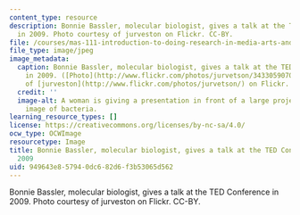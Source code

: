 ```yaml
---
content_type: resource
description: Bonnie Bassler, molecular biologist, gives a talk at the TED Conference
  in 2009. Photo courtesy of jurveston on Flickr. CC-BY.
file: /courses/mas-111-introduction-to-doing-research-in-media-arts-and-sciences-spring-2011/949643e857940dc682d6f3b53065d562_mas-111s11.jpg
file_type: image/jpeg
image_metadata:
  caption: Bonnie Bassler, molecular biologist, gives a talk at the TED Conference
    in 2009. ([Photo](http://www.flickr.com/photos/jurvetson/3433059070/) courtesy
    of [jurveston](http://www.flickr.com/photos/jurvetson/) on Flickr. [CC-BY](http://creativecommons.org/licenses/by/2.0/))
  credit: ''
  image-alt: A woman is giving a presentation in front of a large projector of an
    image of bacteria.
learning_resource_types: []
license: https://creativecommons.org/licenses/by-nc-sa/4.0/
ocw_type: OCWImage
resourcetype: Image
title: Bonnie Bassler, molecular biologist, gives a talk at the TED Conference in
  2009
uid: 949643e8-5794-0dc6-82d6-f3b53065d562
---
```

Bonnie Bassler, molecular biologist, gives a talk at the TED Conference in 2009. Photo courtesy of jurveston on Flickr. CC-BY.